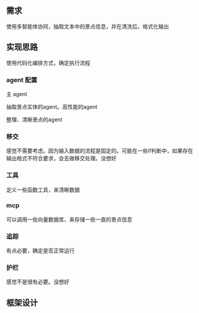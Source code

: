 
## 需求

使用多智能体协同，抽取文本中的景点信息，并在清洗后，格式化输出


## 实现思路

使用代码化编排方式，确定执行流程

### agent 配置

主 agent

抽取景点实体的agent。高性能的agent

整理、清晰景点的agent

### 移交

感觉不需要考虑。因为输入数据的流程是固定的。可能在一些if判断中，如果存在输出格式不符合要求，会去做移交处理。没想好

### 工具

定义一些函数工具，来清晰数据

### mcp

可以调用一些向量数据库，来存储一些一直的景点信息

### 追踪

有点必要，确定是否正常运行

### 护栏

感觉不是很有必要。没想好


## 框架设计


